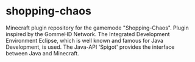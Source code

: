 # shopping-chaos
Minecraft plugin repository for the gamemode "Shopping-Chaos".
Plugin inspired by the GommeHD Network. 
The Integrated Development Environment Eclipse, which is well known and famous for Java Development, is used.
The Java-API 'Spigot' provides the interface between Java and Minecraft.
